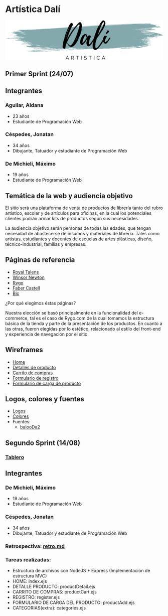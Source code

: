 # Artística Dalí

![logotipo](/design/logos/logo.png)

## Primer Sprint (24/07)

## Integrantes


### Aguilar, Aldana
- 23 años
- Estudiante de Programación Web


### Céspedes, Jonatan
- 34 años
- Dibujante, Tatuador y estudiante de Programación Web


### De Michieli, Máximo
- 19 años
- Estudiante de Programación Web


## Temática de la web y audiencia objetivo

El sitio será una plataforma de venta de productos de librería tanto del rubro artístico, escolar y de artículos para oficinas, en la cual los potenciales clientes podrán armar kits de productos según sus necesidades.

La audiencia objetivo serán personas de todas las edades, que tengan necesidad de abastecerse de insumos y materiales de librería. Tales como artistas, estudiantes y docentes de escuelas de artes plásticas, diseño, técnico-industrial, familias y empresas.


## Páginas de referencia

- [Royal Talens](https://www.royaltalens.com)
- [Winsor Newton](https://www.winsornewton.com)
- [Rygo](https://rygo.com.ar)
- [Faber Castell](https://www.faber-castell.com.ar)
- [Bic](https://www.bicworld.com/es)

¿Por qué elegimos éstas páginas?

Nuestra elección se basó principalmente en la funcionalidad del e-commerce, tal es el caso de Rygo.com de la cual tomamos la estructura básica de la tienda y parte de la presentación de los productos. En cuanto a las otras, fueron elegidas por lo estético, relacionado al estilo del front-end y experiencia de navegación por el sitio.

## Wireframes

- [Home](https://github.com/MaxiDeMichieli/grupo_1_artisticaDali/blob/master/wireframes/home.jpg)
- [Detalles de producto](https://github.com/MaxiDeMichieli/grupo_1_artisticaDali/blob/master/wireframes/detalles%20del%20producto.jpg)
- [Carrito de compras](https://github.com/MaxiDeMichieli/grupo_1_artisticaDali/blob/master/wireframes/carrito%20de%20compras.jpg)
- [Formulario de registro](https://github.com/MaxiDeMichieli/grupo_1_artisticaDali/blob/master/wireframes/registro.jpg)
- [Formulario de carga de producto](https://github.com/MaxiDeMichieli/grupo_1_artisticaDali/blob/master/wireframes/carga%20de%20productos.jpg)


## Logos, colores y fuentes

- [Logos](https://github.com/MaxiDeMichieli/grupo_1_artisticaDali/blob/master/design/logos/logo.png)
- [Colores](https://github.com/MaxiDeMichieli/grupo_1_artisticaDali/blob/master/design/colors/Color%20Hunt%20Palette%20196240.png)
- Fuentes:
    - [balooDa2](https://github.com/MaxiDeMichieli/grupo_1_artisticaDali/tree/master/design/fonts/balooDa2)


## Segundo Sprint (14/08)

### [Tablero](https://trello.com/b/yAEJerws/grupo-1-proyecto-art%C3%ADstica-dal%C3%AD)

## Integrantes 


### De Michieli, Máximo
- 19 años
- Estudiante de Programación Web


### Céspedes, Jonatan
- 34 años
- Dibujante, Tatuador y estudiante de Programación Web


### Retrospectiva: [retro.md](https://github.com/MaxiDeMichieli/grupo_1_artisticaDali/blob/master/retro.md)

### Tareas realizadas:
- Estructura de archivos con NodeJS + Express (Implementacion de estructura MVC)
- HOME: index.ejs
- DETALLE PRODUCTO: productDetail.ejs
- CARRITO DE COMPRAS: productCart.ejs
- REGISTRO: register.ejs
- FORMULARIO DE CARGA DEL PRODUCTO: productAdd.ejs
- CATEGORIAS(extra): categories.ejs
